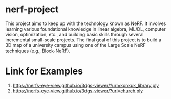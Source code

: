 # nerf-project

This project aims to keep up with the technology known as NeRF. It involves learning various foundational knowledge in linear algebra, ML/DL, computer vision, optimization, etc., and building basic skills through several incremental small-scale projects. The final goal of this project is to build a 3D map of a university campus using one of the Large Scale NeRF techniques (e.g., Block-NeRF).

# Link for Examples
1. https://nerfs-eye-view.github.io/3dgs-viewer/?url=konkuk_library.ply
2. https://nerfs-eye-view.github.io/3dgs-viewer/?url=church.ply
